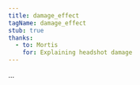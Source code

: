 ```yaml
---
title: damage_effect
tagName: damage_effect
stub: true
thanks:
  - to: Mortis
    for: Explaining headshot damage
---
```

...
